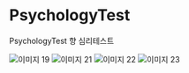 # PsychologyTest
PsychologyTest 향 심리테스트



![이미지 19](https://user-images.githubusercontent.com/74530474/160267232-a110966a-e296-43aa-8ee1-4edec9a89d32.png)
![이미지 21](https://user-images.githubusercontent.com/74530474/160267238-7c3fb78c-4aa6-4e5e-bbd7-bd535bfe4def.png)
![이미지 22](https://user-images.githubusercontent.com/74530474/160267243-8ad33f71-0c6a-422e-bfed-3aed1155c53a.png)
![이미지 23](https://user-images.githubusercontent.com/74530474/160267246-c7c72624-839b-4c77-bd09-4bbda8045685.png)
